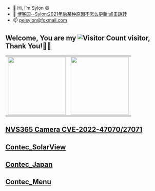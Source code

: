 - 👋 Hi, I’m Sylon 😄
- 📝 [博客园--Sylon:2021年后某种原因不怎么更新:点击跳转](https://sylon.cnblogs.com/)
- 📫 peisylon@foxmail.com

## Welcome, You are my ![Visitor Count](https://profile-counter.glitch.me/Sylon001/count.svg) visitor, Thank You!🎉🎉

<!---
![github统计](https://stats.justsong.cn/api/github?username=Sylon001&theme=dark&lang=en)

![Top Langs](https://github-readme-stats.vercel.app/api/top-langs/?username=Sylon001&layout=compact&theme=tokyonight)

![all-smile's GitHub stats](https://github-readme-stats.vercel.app/api?username=Sylon001&show_icons=true&theme=tokyonight)
--->

<center>
  <table>
    <tr>
        <td><img height="180px" align="center" src="https://github-readme-stats.vercel.app/api?username=Sylon001&theme=gruvbox&show_icons=true&count_private=true" /></td>
        <td><img height="180px" align="center" src="https://github-readme-stats.vercel.app/api/top-langs/?username=Sylon001&hide=html,css,javascript&layout=compact&theme=gruvbox" /></td>
    </tr>   
  </table>
</center> 

## [NVS365 Camera CVE-2022-47070/27071](https://github.com/Sylon001/NVS-365-Camera/)

## [Contec_SolarView](https://github.com/Sylon001/Contec_SolarView/)

## [Contec_Japan](https://github.com/Sylon001/contec_japan/)

## [Contec_Menu](https://github.com/Sylon001/Contec_Menu/)

<!---
Sylon001/Sylon001 is a ✨ special ✨ repository because its `README.md` (this file) appears on your GitHub profile.
You can click the Preview link to take a look at your changes.
--->

